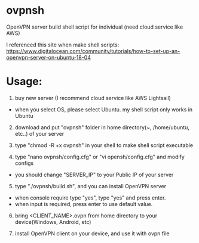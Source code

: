 # ovpnsh
OpenVPN server build shell script for individual (need cloud service like AWS)

I referenced this site when make shell scripts:
https://www.digitalocean.com/community/tutorials/how-to-set-up-an-openvpn-server-on-ubuntu-18-04

# Usage:
1. buy new server (I recommend cloud service like AWS Lightsail)
  - when you select OS, please select Ubuntu. my shell script only works in Ubuntu


2. download and put "ovpnsh" folder in home directory(~, /home/ubuntu, etc..) of your server


3. type "chmod -R +x ovpnsh" in your shell to make shell script executable


4. type "nano ovpnsh/config.cfg" or "vi opensh/config.cfg" and modify configs
  - you should change "SERVER_IP" to your Public IP of your server


5. type "./ovpnsh/build.sh", and you can install OpenVPN server
  - when console require type "yes", type "yes" and press enter.
  - when input is required, press enter to use default value.


6. bring <CLIENT_NAME>.ovpn from home directory to your device(Windows, Android, etc)


7. install OpenVPN client on your device, and use it with ovpn file
